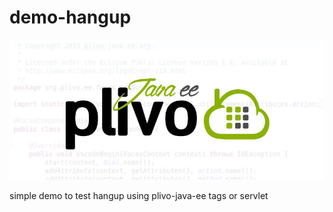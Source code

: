 demo-hangup
===========

<img src="docs/plivo_javaee_im.jpg">

simple demo to test hangup using plivo-java-ee tags or servlet
